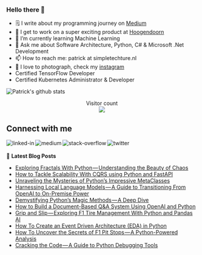### Hello there 👋

<!--
**PatrickKalkman/PatrickKalkman** is a ✨ _special_ ✨ repository because its `README.md` (this file) appears on your GitHub profile. -->

- 🗒 I write about my programming journey on [Medium](https://medium.com/@pkalkman)
- 🔭 I get to work on a super exciting product at [Hoogendoorn](https://www.hoogendoorn.nl/en/iivo/)
- 🌱 I’m currently learning Machine Learning
- 💬 Ask me about Software Architecture, Python, C# & Microsoft .Net Development
- 📫 How to reach me: patrick at simpletechture.nl
- 📸 I love to photograph, check my [instagram](https://www.instagram.com/patrick_kalkman.photography/)  
- Certified TensorFlow Developer
- Certified Kubernetes Administrator & Developer

![Patrick's github stats](https://github-readme-stats.vercel.app/api?username=patrickkalkman&count_private=true&show_icons=true&theme=algolia)

<p align="center"> 
  Visitor count<br>
  <img src="https://profile-counter.glitch.me/patrickkalkman/count.svg" />
</p>

## Connect with me
[<img align="left" alt="linked-in" src="https://img.shields.io/badge/linkedin-%230077B5.svg?&style=for-the-badge&logo=linkedin&logoColor=white" />](https://www.linkedin.com/in/pkalkman)
[<img align="left" alt="medium" src="https://img.shields.io/badge/medium-%2312100E.svg?&style=for-the-badge&logo=medium&logoColor=white" />](https://medium.com/@pkalkman)
[<img align="left" alt="stack-overflow" src="https://img.shields.io/badge/stack%20overflow-FE7A16?logo=stack-overflow&logoColor=white&style=for-the-badge" />](https://stackoverflow.com/users/328238/patrick?tab=profile)
[<img align="left" alt="twitter" src="https://img.shields.io/badge/twitter-%231DA1F2.svg?&style=for-the-badge&logo=twitter&logoColor=white" />](https://twitter.com/kalkie)
<br>
<br>
📕 **Latest Blog Posts**
<!-- BLOG-POST-LIST:START -->
- [Exploring Fractals With Python — Understanding the Beauty of Chaos](https://itnext.io/exploring-fractals-with-python-understanding-the-beauty-of-chaos-81176fcf8855?source=rss-e42a3542bc38------2)
- [How to Tackle Scalability With CQRS using Python and FastAPI](https://itnext.io/how-to-tackle-scalability-with-cqrs-using-python-and-fastapi-b44506357c8b?source=rss-e42a3542bc38------2)
- [Unraveling the Mysteries of Python’s Impressive MetaClasses](https://itnext.io/unraveling-the-mysteries-of-pythons-impressive-metaclasses-22fce0c23e96?source=rss-e42a3542bc38------2)
- [Harnessing Local Language Models — A Guide to Transitioning From OpenAI to On-Premise Power](https://itnext.io/harnessing-local-language-models-a-guide-to-transitioning-from-openai-to-on-premise-power-81cfc159bf1e?source=rss-e42a3542bc38------2)
- [Demystifying Python’s Magic Methods — A Deep Dive](https://python.plainenglish.io/demystifying-pythons-magic-methods-a-deep-dive-3891b4f648c6?source=rss-e42a3542bc38------2)
- [How to Build a Document-Based Q&amp;A System Using OpenAI and Python](https://itnext.io/how-to-build-a-document-based-q-a-system-using-openai-and-python-17d1c3cc2081?source=rss-e42a3542bc38------2)
- [Grip and Slip — Exploring F1 Tire Management With Python and Pandas AI](https://itnext.io/grip-and-slip-exploring-f1-tire-management-with-python-and-pandas-ai-563d56d15273?source=rss-e42a3542bc38------2)
- [How To Create an Event Driven Architecture &lpar;EDA&rpar; in Python](https://itnext.io/how-to-create-an-event-driven-architecture-eda-in-python-1c47666bc088?source=rss-e42a3542bc38------2)
- [How To Uncover the Secrets of F1 Pit Stops — A Python-Powered Analysis](https://itnext.io/how-to-uncover-the-secrets-of-f1-pit-stops-a-python-powered-analysis-be45dd333713?source=rss-e42a3542bc38------2)
- [Cracking the Code — A Guide to Python Debugging Tools](https://python.plainenglish.io/cracking-the-code-a-guide-to-python-debugging-tools-70ecc351a457?source=rss-e42a3542bc38------2)
<!-- BLOG-POST-LIST:END -->
